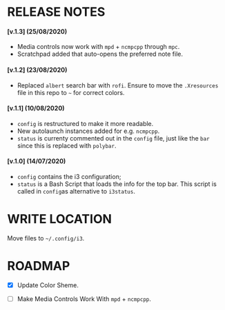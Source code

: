 # RELEASE NOTES
#### [v.1.3] (25/08/2020)
* Media controls now work with `mpd` + `ncmpcpp` through `mpc`.
* Scratchpad added that auto-opens the preferred note file. 

#### [v.1.2] (23/08/2020)
* Replaced `albert` search bar with `rofi`. Ensure to move the `.Xresources` file in this repo to `~` for correct colors.

#### [v.1.1] (10/08/2020)
* `config` is restructured to make it more readable.
* New autolaunch instances added for e.g. `ncmpcpp`.
* `status` is currenty commented out in the `config` file, just like the `bar` since this is replaced with `polybar`.
#### [v.1.0] (14/07/2020)
* `config` contains the i3 configuration;
* `status` is a Bash Script that loads the info for the top bar. This script is called in `config`as alternative to `i3status`.

# WRITE LOCATION
Move files to `~/.config/i3`. 

# ROADMAP 
- [x] Update Color Sheme.
- [ ] Make Media Controls Work With `mpd` + `ncmpcpp`.



